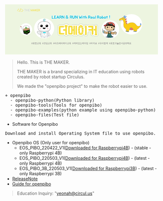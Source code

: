 ![bg](data/bg.png)

> Hello. This is THE MAKER.
>
> THE MAKER is a brand specializing in IT education using robots created by robot startup Circulus.
>
> We made the "openpibo project" to make the robot easier to use.

<pre>
+ openpibo
  - openpibo-python(Python library)
  - openpibo-tools(Tools for openpibo)
  - openpibo-examples(python example using openpibo-python)
  - openpibo-files(Test file)
</pre>

+ Software for Openpibo
<pre>
Download and install Operating System file to use openpibo.
</pre>
  - Openpibo OS (Only user for openpibo)
    + EOS_PIBO_220422_V1([Downloaded for Raspberrypi4B](https://drive.google.com/file/d/1WS82Lgazy3sy5MnwIc5JjpxnBetzdFNt/view?usp=sharing)) - (stable - only Raspberrypi 4B) 
    + EOS_PIBO_220503_V1([Downloaded for Raspberrypi4B](https://drive.google.com/file/d/1BTHL7_VAnR4TMq0-bX6Pr9VLUN_auu5S/view?usp=sharing)) - (latest - only Raspberrypi 4B)
    + EOS_PIBO_3B_220503_V1([Downloaded for Raspberrypi3B](https://drive.google.com/file/d/133qKrEjRGgRCNK_cLK9eqleUXesuguNx/view?usp=sharing)) - (latest - only Raspberrypi 3B)
  - [ReleaseNote](https://github.com/themakerrobot/themakerrobot/blob/main/ReleaseNotes/2022.md)
  - [Guide for openpibo](https://themakerrobot.github.io/openpibo-python/build/html/index.html)
> Education Inquiry: "yeonah@circul.us"
